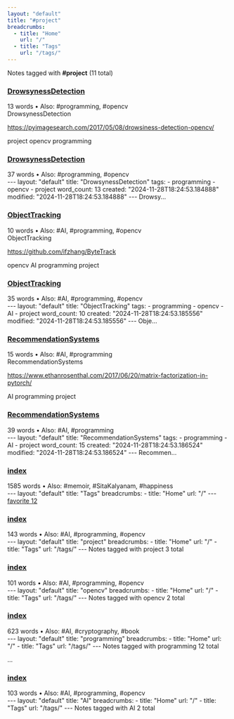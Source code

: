```yaml
---
layout: "default"
title: "#project"
breadcrumbs:
  - title: "Home"
    url: "/"
  - title: "Tags"
    url: "/tags/"
---
```

Notes tagged with **#project** (11 total)

<div class="note-grid">

<div class="note-card">
    <h3><a href="drowsynessdetection/">DrowsynessDetection</a></h3>
    <div class="note-meta">
        13 words
        • Also: #programming, #opencv
    </div>
    <div class="note-excerpt">DrowsynessDetection

https://pyimagesearch.com/2017/05/08/drowsiness-detection-opencv/

project opencv programming</div>
</div>

<div class="note-card">
    <h3><a href="docs/drowsynessdetection/index/">DrowsynessDetection</a></h3>
    <div class="note-meta">
        37 words
        • Also: #programming, #opencv
    </div>
    <div class="note-excerpt">---
layout: "default"
title: "DrowsynessDetection"
tags:
  - programming
  - opencv
  - project
word_count: 13
created: "2024-11-28T18:24:53.184888"
modified: "2024-11-28T18:24:53.184888"
---
 Drowsy...</div>
</div>

<div class="note-card">
    <h3><a href="objecttracking/">ObjectTracking</a></h3>
    <div class="note-meta">
        10 words
        • Also: #AI, #programming, #opencv
    </div>
    <div class="note-excerpt">ObjectTracking

https://github.com/ifzhang/ByteTrack

opencv AI programming project</div>
</div>

<div class="note-card">
    <h3><a href="docs/objecttracking/index/">ObjectTracking</a></h3>
    <div class="note-meta">
        35 words
        • Also: #AI, #programming, #opencv
    </div>
    <div class="note-excerpt">---
layout: "default"
title: "ObjectTracking"
tags:
  - programming
  - opencv
  - AI
  - project
word_count: 10
created: "2024-11-28T18:24:53.185556"
modified: "2024-11-28T18:24:53.185556"
---
 Obje...</div>
</div>

<div class="note-card">
    <h3><a href="recommendationsystems/">RecommendationSystems</a></h3>
    <div class="note-meta">
        15 words
        • Also: #AI, #programming
    </div>
    <div class="note-excerpt">RecommendationSystems

https://www.ethanrosenthal.com/2017/06/20/matrix-factorization-in-pytorch/

AI programming project</div>
</div>

<div class="note-card">
    <h3><a href="docs/recommendationsystems/index/">RecommendationSystems</a></h3>
    <div class="note-meta">
        39 words
        • Also: #AI, #programming
    </div>
    <div class="note-excerpt">---
layout: "default"
title: "RecommendationSystems"
tags:
  - programming
  - AI
  - project
word_count: 15
created: "2024-11-28T18:24:53.186524"
modified: "2024-11-28T18:24:53.186524"
---
 Recommen...</div>
</div>

<div class="note-card">
    <h3><a href="docs/tags/index/">index</a></h3>
    <div class="note-meta">
        1585 words
        • Also: #memoir, #SitaKalyanam, #happiness
    </div>
    <div class="note-excerpt">---
layout: "default"
title: "Tags"
breadcrumbs:
  - title: "Home"
    url: "/"
---
<div class="tag-cloud">
<a href="favorite/" class="tag" style="--tag-weight: 1.0">favorite 12</a>
<a href="progra...</div>
</div>

<div class="note-card">
    <h3><a href="docs/tags/project/index/">index</a></h3>
    <div class="note-meta">
        143 words
        • Also: #AI, #programming, #opencv
    </div>
    <div class="note-excerpt">---
layout: "default"
title: "project"
breadcrumbs:
  - title: "Home"
    url: "/"
  - title: "Tags"
    url: "/tags/"
---
Notes tagged with project 3 total

<div class="note-grid">

<div clas...</div>
</div>

<div class="note-card">
    <h3><a href="docs/tags/opencv/index/">index</a></h3>
    <div class="note-meta">
        101 words
        • Also: #AI, #programming, #opencv
    </div>
    <div class="note-excerpt">---
layout: "default"
title: "opencv"
breadcrumbs:
  - title: "Home"
    url: "/"
  - title: "Tags"
    url: "/tags/"
---
Notes tagged with opencv 2 total

<div class="note-grid">

<div class=...</div>
</div>

<div class="note-card">
    <h3><a href="docs/tags/programming/index/">index</a></h3>
    <div class="note-meta">
        623 words
        • Also: #AI, #cryptography, #book
    </div>
    <div class="note-excerpt">---
layout: "default"
title: "programming"
breadcrumbs:
  - title: "Home"
    url: "/"
  - title: "Tags"
    url: "/tags/"
---
Notes tagged with programming 12 total

<div class="note-grid">

...</div>
</div>

<div class="note-card">
    <h3><a href="docs/tags/ai/index/">index</a></h3>
    <div class="note-meta">
        103 words
        • Also: #AI, #programming, #opencv
    </div>
    <div class="note-excerpt">---
layout: "default"
title: "AI"
breadcrumbs:
  - title: "Home"
    url: "/"
  - title: "Tags"
    url: "/tags/"
---
Notes tagged with AI 2 total

<div class="note-grid">

<div class="note-ca...</div>
</div>
</div>